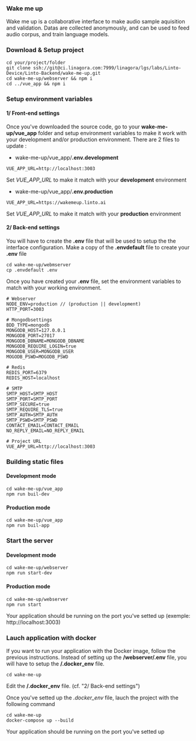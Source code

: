 ### Wake me up
Wake me up is a collaborative interface to make audio sample aquisition and validation.
Datas are collected anonymously, and can be used to feed audio corpus, and train language models.

### Download & Setup project

```
cd your/project/folder
git clone ssh://git@ci.linagora.com:7999/linagora/lgs/labs/Linto-Device/Linto-Backend/wake-me-up.git
cd wake-me-up/webserver && npm i
cd ../vue_app && npm i
```

### Setup environment variables

#### 1/ Front-end settings
Once you've downloaded the source code, go to your **wake-me-up/vue_app** folder and setup environment variables to make it work with your development and/or production environment.
There are 2 files to update :
- wake-me-up/vue_app/**.env.development**
```
VUE_APP_URL=http://localhost:3003
```
Set *VUE_APP_URL* to make it match with your **development** environment

- wake-me-up/vue_app/**.env.production**
```
VUE_APP_URL=https://wakemeup.linto.ai
```
Set *VUE_APP_URL* to make it match with your **production** environment

#### 2/ Back-end settings
You will have to create the **.env** file that will be used to setup the the interface configuration.
Make a copy of the **.envdefault** file to create your **.env** file

```
cd wake-me-up/webmserver
cp .envdefault .env
```

Once you have created your **.env** file, set the environment variables to match with your working environment.

```
# Webserver
NODE_ENV=production // (production || development)
HTTP_PORT=3003

# Mongodbsettings
BDD_TYPE=mongodb
MONGODB_HOST=127.0.0.1
MONGODB_PORT=27017
MONGODB_DBNAME=MONGODB_DBNAME
MONGODB_REQUIRE_LOGIN=true
MONGODB_USER=MONGODB_USER
MOGODB_PSWD=MOGODB_PSWD

# Redis
REDIS_PORT=6379
REDIS_HOST=localhost

# SMTP
SMTP_HOST=SMTP_HOST
SMTP_PORT=SMTP_PORT
SMTP_SECURE=true
SMTP_REQUIRE_TLS=true
SMTP_AUTH=SMTP_AUTH
SMTP_PSWD=SMTP_PSWD
CONTACT_EMAIL=CONTACT_EMAIL
NO_REPLY_EMAIL=NO_REPLY_EMAIL

# Project URL
VUE_APP_URL=http://localhost:3003
```

### Building static files
#### Development mode
```
cd wake-me-up/vue_app
npm run buil-dev
```

#### Production mode
```
cd wake-me-up/vue_app
npm run buil-app
```

### Start the server
#### Development mode
```
cd wake-me-up/webserver
npm run start-dev
```

#### Production mode
```
cd wake-me-up/webserver
npm run start
```

Your application should be running on the port you've setted up (exemple: http://localhost:3003)

### Lauch application with docker
If you want to run your application with the Docker image, follow the previous instructions.
Instead of setting up the **/webserver/.env** file, you will have to setup the **/.docker_env** file.
```
cd wake-me-up
```

Edit the **/.docker_env** file. (cf. "2/ Back-end settings")

Once you've setted up the *.docker_env* file, lauch the project with the following command
```
cd wake-me-up
docker-compose up --build
```
Your application should be running on the port you've setted up
